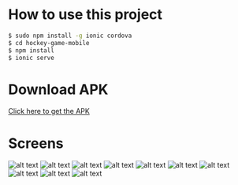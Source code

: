 # How to use this project

```bash
$ sudo npm install -g ionic cordova
$ cd hockey-game-mobile
$ npm install
$ ionic serve
```

# Download APK

[Click here to get the APK](http://bit.ly/2iWyVOB)

# Screens

![alt text](https://github.com/vinnipedrosa/hockey-game-mobile/blob/master/prints/IMG_2150.PNG)
![alt text](https://github.com/vinnipedrosa/hockey-game-mobile/blob/master/prints/IMG_2151.PNG)
![alt text](https://github.com/vinnipedrosa/hockey-game-mobile/blob/master/prints/IMG_2152.PNG)
![alt text](https://github.com/vinnipedrosa/hockey-game-mobile/blob/master/prints/IMG_2153.PNG)
![alt text](https://github.com/vinnipedrosa/hockey-game-mobile/blob/master/prints/IMG_2159.PNG)
![alt text](https://github.com/vinnipedrosa/hockey-game-mobile/blob/master/prints/IMG_2154.PNG)
![alt text](https://github.com/vinnipedrosa/hockey-game-mobile/blob/master/prints/IMG_2155.PNG)
![alt text](https://github.com/vinnipedrosa/hockey-game-mobile/blob/master/prints/IMG_2157.PNG)
![alt text](https://github.com/vinnipedrosa/hockey-game-mobile/blob/master/prints/IMG_2158.PNG)
![alt text](https://github.com/vinnipedrosa/hockey-game-mobile/blob/master/prints/IMG_2160.PNG)
